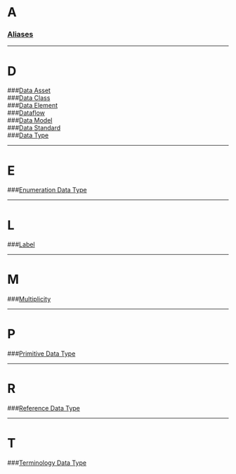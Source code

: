 # A
### [Aliases](../glossary/aliases/aliases.md)  

---

# D
###[Data Asset](../glossary/data-asset/data-asset.md)  
###[Data Class](../glossary/data-class/data-class.md)  
###[Data Element](../glossary/data-element/data-element.md)  
###[Dataflow](../glossary/dataflow/dataflow.md)  
###[Data Model](../glossary/data-model/data-model.md)   
###[Data Standard](../glossary/data-standard/data-standard.md)   
###[Data Type](../glossary/data-type/data-type.md)  
 
---

# E
###[Enumeration Data Type](../glossary/enumeration-data-type/enumeration-data-type.md) 

---

# L
###[Label](../glossary/label/label.md) 

---

# M
###[Multiplicity](../glossary/multiplicity/multiplicity.md) 

---

# P
###[Primitive Data Type](../glossary/primitive-data-type/primitive-data-type.md) 

---

# R
###[Reference Data Type](../glossary/reference-data-type/reference-data-type.md) 

---

# T
###[Terminology Data Type](../glossary/terminology-data-type/terminology-data-type.md) 



